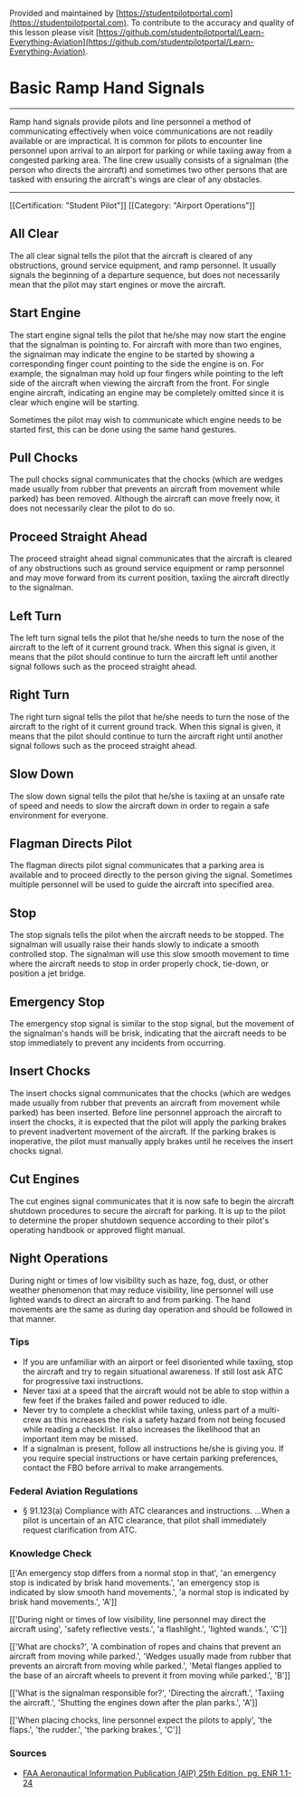 <!--

*************************************************
Copyright © 2018 by Othneil I. Drew and Student Pilot Portal.

None of the material in this Work supersedes any documents,
procedures, or regulations issued by the Federal Aviation
Administration.

The Licensors does NOT claim copyright on any material published herein
that was taken from United States government sources.

Licensed under the Apache License, Version 2.0 (the "License");
you may not use this file except in compliance with the License.
You may obtain a copy of the License at

http://www.apache.org/licenses/LICENSE-2.0

Unless required by applicable law or agreed to in writing, software
distributed under the License is distributed on an "AS IS" BASIS,
WITHOUT WARRANTIES OR CONDITIONS OF ANY KIND, either express or implied.
See the License for the specific language governing permissions and
limitations under the License.

-->
Provided and maintained by [https://studentpilotportal.com](https://studentpilotportal.com). To contribute to the accuracy and quality of this lesson please visit [https://github.com/studentpilotportal/Learn-Everything-Aviation](https://github.com/studentpilotportal/Learn-Everything-Aviation).

<!-- DO NOT CHANGE OR ALTER TEXT ABOVE -->



# Basic Ramp Hand Signals

---

Ramp hand signals provide pilots and line personnel a method of communicating effectively when voice communications are not readily available or are impractical. It is common for pilots to encounter line personnel upon arrival to an airport for parking or while taxiing away from a congested parking area. The line crew usually consists of a signalman (the person who directs the aircraft) and sometimes two other persons that are tasked with ensuring the aircraft's wings are clear of any obstacles.

---


[[Certification: "Student Pilot"]]
[[Category: "Airport Operations"]]



## All Clear

The all clear signal tells the pilot that the aircraft is cleared of any obstructions, ground service equipment, and ramp personnel. It usually signals the beginning of a departure sequence, but does not necessarily mean that the pilot may start engines or move the aircraft.



## Start Engine

The start engine signal tells the pilot that he/she may now start the engine that the signalman is pointing to. For aircraft with more than two engines, the signalman may indicate the engine to be started by showing a corresponding finger count pointing to the side the engine is on. For example, the signalman may hold up four fingers while pointing to the left side of the aircraft when viewing the aircraft from the front. For single engine aircraft, indicating an engine may be completely omitted since it is clear which engine will be starting.

Sometimes the pilot may wish to communicate which engine needs to be started first, this can be done using the same hand gestures.



## Pull Chocks

The pull chocks signal communicates that the chocks (which are wedges made usually from rubber that prevents an aircraft from movement while parked) has been removed. Although the aircraft can move freely now, it does not necessarily clear the pilot to do so.



## Proceed Straight Ahead

The proceed straight ahead signal communicates that the aircraft is cleared of any obstructions such as ground service equipment or ramp personnel and may move forward from its current position, taxiing the aircraft directly to the signalman.



## Left Turn

The left turn signal tells the pilot that he/she needs to turn the nose of the aircraft to the left of it current ground track. When this signal is given, it means that the pilot should continue to turn the aircraft left until another signal follows such as the proceed straight ahead.



## Right Turn

The right turn signal tells the pilot that he/she needs to turn the nose of the aircraft to the right of it current ground track. When this signal is given, it means that the pilot should continue to turn the aircraft right until another signal follows such as the proceed straight ahead.



## Slow Down

The slow down signal tells the pilot that he/she is taxiing at an unsafe rate of speed and needs to slow the aircraft down in order to regain a safe environment for everyone.



## Flagman Directs Pilot

The flagman directs pilot signal communicates that a parking area is available and to proceed directly to the person giving the signal. Sometimes multiple personnel will be used to guide the aircraft into specified area.



## Stop

The stop signals tells the pilot when the aircraft needs to be stopped. The signalman will usually raise their hands slowly to indicate a smooth controlled stop. The signalman will use this slow smooth movement to time where the aircraft needs to stop in order properly chock, tie-down, or position a jet bridge.



## Emergency Stop

The emergency stop signal is similar to the stop signal, but the movement of the signalman's hands will be brisk, indicating that the aircraft needs to be stop immediately to prevent any incidents from occurring.



## Insert Chocks

The insert chocks signal communicates that the chocks (which are wedges made usually from rubber that prevents an aircraft from movement while parked) has been inserted. Before line personnel approach the aircraft to insert the chocks, it is expected that the pilot will apply the parking brakes to prevent inadvertent movement of the aircraft. If the parking brakes is inoperative, the pilot must manually apply brakes until he receives the insert chocks signal.


## Cut Engines

The cut engines signal communicates that it is now safe to begin the aircraft shutdown procedures to secure the aircraft for parking. It is up to the pilot to determine the proper shutdown sequence according to their pilot's operating handbook or approved flight manual.



## Night Operations

During night or times of low visibility such as haze, fog, dust, or other weather phenomenon that may reduce visibility, line personnel will use lighted wands to direct an aircraft to and from parking. The hand movements are the same as during day operation and should be followed in that manner.



### Tips

- If you are unfamiliar with an airport or feel disoriented while taxiing, stop the aircraft and try to regain situational awareness. If still lost ask ATC for progressive taxi instructions.
- Never taxi at a speed that the aircraft would not be able to stop within a few feet if the brakes failed and power reduced to idle.
- Never try to complete a checklist while taxing, unless part of a multi-crew as this increases the risk a safety hazard from not being focused while reading a checklist. It also increases the likelihood that an important item may be missed.
- If a signalman is present, follow all instructions he/she is giving you. If you require special instructions or have certain parking preferences, contact the FBO before arrival to make arrangements.



### Federal Aviation Regulations

- <span class="badge-warning font-w700 px-1">&#167; 91.123(a)</span> Compliance with ATC clearances and instructions. ...When a pilot is uncertain of an ATC clearance, that pilot shall immediately request clarification from ATC.



### Knowledge Check

[['An emergency stop differs from a normal stop in that', 'an emergency stop is indicated by brisk hand movements.', 'an emergency stop is indicated by slow smooth hand movements.', 'a normal stop is indicated by brisk hand movements.', 'A']]

[['During night or times of low visibility, line personnel may direct the aircraft using', 'safety reflective vests.', 'a flashlight.', 'lighted wands.', 'C']]

[['What are chocks?', 'A combination of ropes and chains that prevent an aircraft from moving while parked.', 'Wedges usually made from rubber that prevents an aircraft from moving while parked.', 'Metal flanges applied to the base of an aircraft wheels to prevent it from moving while parked.', 'B']]

[['What is the signalman responsible for?', 'Directing the aircraft.', 'Taxiing the aircraft.', 'Shutting the engines down after the plan parks.', 'A']]

[['When placing chocks, line personnel expect the pilots to apply', 'the flaps.', 'the rudder.', 'the parking brakes.', 'C']]



### Sources

- [FAA Aeronautical Information Publication (AIP) 25th Edition, pg. ENR 1.1-24](https://www.faa.gov/air_traffic/publications)
